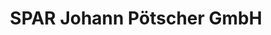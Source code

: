 ---
title: "SPAR Johann Pötscher GmbH"
url: /schenkenfelden/spar-johann-poetscher-gmbh/
shop: Supermarkt
---